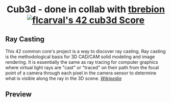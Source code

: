 # <p align="center">Cub3d - done in collab with [tbrebion](https://github.com/tbrebion) [![flcarval's 42 cub3d Score](https://badge42.vercel.app/api/v2/cl1lmiew3000609l599o75f45/project/2748071)](https://github.com/JaeSeoKim/badge42)</p>

## Ray Casting
This 42 common core's project is a way to discover ray casting. Ray casting is the methodological basis for 3D CAD/CAM solid modeling and image rendering. It is essentially the same as ray tracing for computer graphics where virtual light rays are "cast" or "traced" on their path from the focal point of a camera through each pixel in the camera sensor to determine what is visible along the ray in the 3D scene.
<a href="https://en.wikipedia.org/wiki/Ray_casting"><i>Wikipedia</i></a>

## Preview

